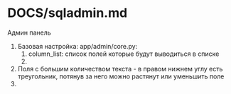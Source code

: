# DOCS/sqladmin.md
Админ панель
1. Базовая настройка: app/admin/core.py:
   1. column_list: список полей которые будут выводиться в списке
   2. 
2. Поля с большим количеством текста - в правом нижнем углу есть треугольник, потянув за него можно растянут или 
   уменьшить поле
3. 